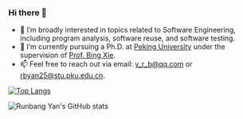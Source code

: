 ### Hi there 👋

- 🌱 I’m broadly interested in topics related to Software Engineering, including program analysis, software reuse, and software testing.  
- 🔭 I’m currently pursuing a Ph.D. at [Peking University](https://cs.pku.edu.cn/) under the supervision of [Prof. Bing Xie](https://cs.pku.edu.cn/info/1084/1712.htm).  
- 📫 Feel free to reach out via email: [y_r_b@qq.com](mailto:y_r_b@qq.com) or [rbyan25@stu.pku.edu.cn](mailto:rbyan25@stu.pku.edu.cn).  

[![Top Langs](https://github-readme-stats.vercel.app/api/top-langs/?username=uniqueFranky&layout=compact&theme=tokyonight)](https://github.com/uniqueFranky/github-readme-stats)

![Runbang Yan's GitHub stats](https://github-readme-stats.vercel.app/api?username=uniqueFranky&show_icons=true&theme=tokyonight)
<!--
**uniqueFranky/uniqueFranky** is a ✨ _special_ ✨ repository because its `README.md` (this file) appears on your GitHub profile.

Here are some ideas to get you started:

- 🔭 I’m currently working on ...
- 🌱 I’m currently learning ...
- 👯 I’m looking to collaborate on ...
- 🤔 I’m looking for help with ...
- 💬 Ask me about ...
- 📫 How to reach me: ...
- 😄 Pronouns: ...
- ⚡ Fun fact: ...
-->
